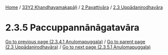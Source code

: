 
[Home](/) / [33Y2 Khandhayamakapāḷi](../../../33Y2.md) / [2 Pavattivāra](../../2.md) / [2.3 Uppādanirodhavāra](../2.3.md)

# 2.3.5 Paccuppannānāgatavāra


[Go to previous page (2.3.4.1 Anulomapuggala)](2.3.4/2.3.4.1.md) / [Go to parent page (2.3 Uppādanirodhavāra)](../2.3.md) / [Go to next page (2.3.5.1 Anulomapuggala)](2.3.5/2.3.5.1.md)


